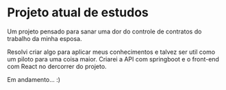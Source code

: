 # Projeto atual de estudos


Um projeto pensado para sanar uma dor do controle de contratos do trabalho da minha esposa.


Resolvi criar algo para aplicar meus conhecimentos e talvez ser util como um piloto para uma coisa maior.
Criarei a  API com springboot e o front-end com React no dercorrer do projeto.

Em andamento... :)
